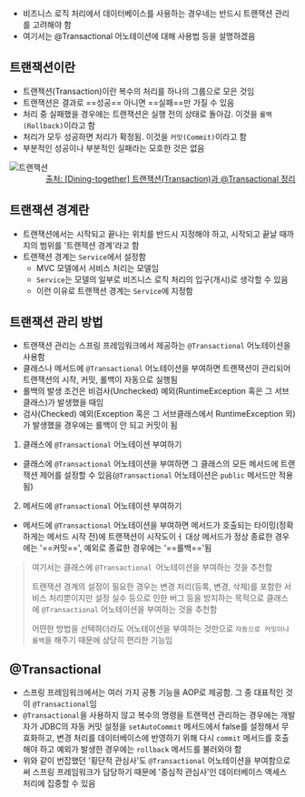 - 비즈니스 로직 처리에서 데이터베이스를 사용하는 경우네는 반드시 트랜잭션 관리를 고려해야 함
- 여기서는 @Transactional 어노테이션에 대해 사용법 등을 설명하겠음

## 트랜잭션이란
- 트랜젝션(Transaction)이란 복수의 처리를 하나의 그룹으로 모은 것임
- 트랜잭션은 결과로 ==성공== 아니면 ==실패==만 가질 수 있음
- 처리 중 실패했을 경우에는 트랜잭션은 실행 전의 상태로 돌아감. 이것을 `롤백(Rollback)`이라고 함
- 처리가 모두 성공하면 처리가 확정됨. 이것을 `커밋(Commit)`이라고 함
- 부분적인 성공이나 부분적인 실패라는 모호한 것은 없음

<img src="https://user-images.githubusercontent.com/77138259/229662016-0a9406fc-230a-4495-9f45-7caef7151709.png" alt="트랜잭션" />
<p style="margin:0" align="right"><a href="https://velog.io/@jifrozen/Dining-together-%ED%8A%B8%EB%9E%9C%EC%9E%AD%EC%85%98Transaction%EA%B3%BC-Transactional-%EC%A0%95%EB%A6%AC">출처: [Dining-together] 트랜잭션(Transaction)과 @Transactional 정리</a></p>

## 트랜잭션 경계란
- 트랜잭션에서는 시작되고 끝나는 위치를 반드시 지정해야 하고, 시작되고 끝날 때까지의 범위를 '트랜잭션 경계'라고 함
- 트랜잭션 경계는 `Service`에서 설정함
	- MVC 모델에서 서비스 처리는 모델임
	- `Service`는 모델의 일부로 비즈니스 로직 처리의 입구(개시)로 생각할 수 있음
	- 이런 이유로 트랜잭션 경계는 `Service`에 지정함

## 트랜잭션 관리 방법
- 트랜잭션 관리는 스프링 프레임워크에서 제공하는 `@Transactional` 어노테이션을 사용함
- 클래스나 메서드에 `@Transactional` 어노테이션을 부여하면 트랜잭션이 관리되어 트랜잭션의 시작, 커밋, 롤백이 자동으로 실행됨
- 롤백의 발생 조건은 비검사(Unchecked) 예외(RuntimeException 혹은 그 서브클래스)가 발생했을 때임
- 검사(Checked) 예외(Exception 혹은 그 서브클래스에서 RuntimeException 외)가 발생했을 경우에는 롤백이 안 되고 커밋이 됨

1. 클래스에 `@Transactional` 어노테이션 부여하기
- 클래스에 `@Transactional` 어노테이션을 부여하면 그 클래스의 모든 메서드에 트랜잭션 제어를 설정할 수 있음(`@Transactional` 어노테이션은 `public` 메서드만 적용됨)

2. 메서드에 `@Transactional` 어노테이션 부여하기
- 메서드에 `@Transactional` 어노테이션을 부여하면 메서드가 호출되는 타이밍(정확하게는 메서드 시작 전)에 트랜잭션이 시작도이ㅓ 대상 메서드가 정상 종료한 경우에는 '==커밋==', 예외로 종료한 경우에는 '==롤백=='됨

> 여기서는 클래스에 `@Transactional `어노테이션을 부여하는 것을 추천함
> 
> 트랜잭션 경계의 설정이 필요한 경우는 변경 처리(등록, 변경, 삭제)를 포함한 서비스 처리뿐이지만 설정 실수 등으로 인한 버그 등을 방지하는 목적으로 클래스에 `@Transactional` 어노테이션을 부여하는 것을 추천함
> 
> 어떤한 방법을 선택하더라도 어노테이션을 부여하는 것만으로 `자동으로 커밋이나 롤백`을 해주기 때문에 상당히 편리한 기능임

## @Transactional
- 스프링 프레임워크에서는 여러 가지 공통 기능을 AOP로 제공함. 그 중 대표적인 것이 `@Transactional`임
- `@Transactional`을 사용하지 않고 복수의 명령을 트랜잭션 관리하는 경우에는 개발자가 JDBC의 자동 커밋 설정을 `setAutoCommit` 메서드에서 false를 설정해서 무효화하고, 변경 처리를 데이터베이스에 반영하기 위해 다시 `commit` 메서드를 호출해야 하고 예외가 발생한 경우에는 `rollback` 메서드를 불러와야 함
- 위와 같이 번잡했던 '횡단적 관심사'도 `@Transactional` 어노테이션을 부여함으로써 스프링 프레임워크가 담당하기 때문에 '중심적 관심사'인 데이터베이스 액세스 처리에 집중할 수 있음